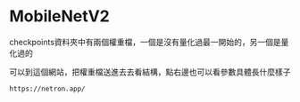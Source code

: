 # MobileNetV2

checkpoints資料夾中有兩個權重檔，一個是沒有量化過最一開始的，另一個是量化過的

可以到這個網站，把權重檔送進去去看結構，點右邊也可以看參數具體長什麼樣子
    
    https://netron.app/

